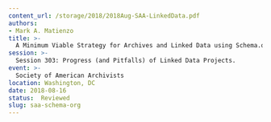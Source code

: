 ```yaml
---
content_url: /storage/2018/2018Aug-SAA-LinkedData.pdf
authors:
- Mark A. Matienzo
title: >-
  A Minimum Viable Strategy for Archives and Linked Data using Schema.org
session: >-
  Session 303: Progress (and Pitfalls) of Linked Data Projects.
event: >-
  Society of American Archivists
location: Washington, DC
date: 2018-08-16
status:  Reviewed
slug: saa-schema-org
---
```

